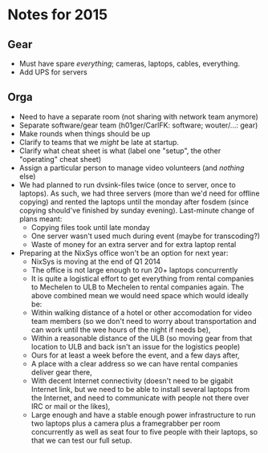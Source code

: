 Notes for 2015
==============

Gear
----

* Must have spare *everything*; cameras, laptops, cables, everything.
* Add UPS for servers

Orga
----

* Need to have a separate room (not sharing with network team anymore)
* Separate software/gear team (h01ger/CarlFK: software; wouter/...: gear)
* Make rounds when things should be up
* Clarify to teams that we *might* be late at startup.
* Clarify what cheat sheet is what (label one "setup", the other
  "operating" cheat sheet)
* Assign a particular person to manage video volunteers (and *nothing* else)
* We had planned to run dvsink-files twice (once to server, once to
  laptops). As such, we had three servers (more than we'd need for
  offline copying) and rented the laptops until the monday after fosdem
  (since copying should've finished by sunday evening). Last-minute
  change of plans meant:
  - Copying files took until late monday
  - One server wasn't used much during event (maybe for transcoding?)
  - Waste of money for an extra server and for extra laptop rental
* Preparing at the NixSys office won't be an option for next year:
  - NixSys is moving at the end of Q1 2014
  - The office is not large enough to run 20+ laptops concurrently
  - It is quite a logistical effort to get everything from rental
    companies to Mechelen to ULB to Mechelen to rental companies again.
  The above combined mean we would need space which would ideally be:
  - Within walking distance of a hotel or other accomodation for video
    team members (so we don't need to worry about transportation and can
    work until the wee hours of the night if needs be),
  - Within a reasonable distance of the ULB (so moving gear from that
    location to ULB and back isn't an issue for the logistics people)
  - Ours for at least a week before the event, and a few days after,
  - A place with a clear address so we can have rental companies
    deliver gear there,
  - With decent Internet connectivity (doesn't need to be gigabit
    Internet link, but we need to be able to install several laptops
    from the Internet, and need to communicate with people not there
    over IRC or mail or the likes),
  - Large enough and have a stable enough power infrastructure to run
    two laptops plus a camera plus a framegrabber per room concurrently
    as well as seat four to five people with their laptops, so that we
    can test our full setup.
